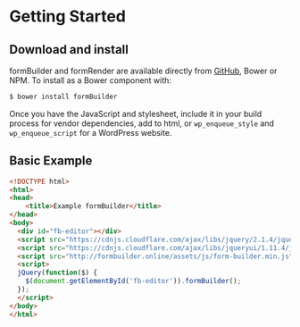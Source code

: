 # Getting Started

## Download and install
formBuilder and formRender are available directly from [GitHub](https://github.com/kevinchappell/formBuilder/tree/master/dist), Bower or NPM.
To install as a Bower component with:
```bash
$ bower install formBuilder
```

Once you have the JavaScript and stylesheet, include it in your build process for vendor dependencies, add to html, or `wp_enqueue_style` and `wp_enqueue_script` for a WordPress website.

## Basic Example
```html
<!DOCTYPE html>
<html>
<head>
    <title>Example formBuilder</title>
</head>
<body>
  <div id="fb-editor"></div>
  <script src="https://cdnjs.cloudflare.com/ajax/libs/jquery/2.1.4/jquery.min.js"></script>
  <script src="https://cdnjs.cloudflare.com/ajax/libs/jqueryui/1.11.4/jquery-ui.min.js"></script>
  <script src="http://formbuilder.online/assets/js/form-builder.min.js"></script>
  <script>
  jQuery(function($) {
    $(document.getElementById('fb-editor')).formBuilder();
  });
  </script>
</body>
</html>
```


